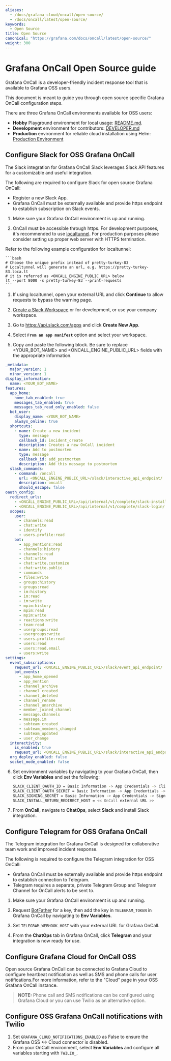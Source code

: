 ```yaml
---
aliases:
  - /docs/grafana-cloud/oncall/open-source/
  - /docs/oncall/latest/open-source/
keywords:
  - Open Source
title: Open Source
canonical: "https://grafana.com/docs/oncall/latest/open-source/"
weight: 300
---
```


# Grafana OnCall Open Source guide

Grafana OnCall is a developer-friendly incident response tool that is available to Grafana OSS users. 

This document is meant to guide you through open source specific Grafana OnCall configuration steps. 

There are three Grafana OnCall environments available for OSS users:

- **Hobby** Playground environment for local usage: [README.md](https://github.com/grafana/oncall#getting-started).
- **Development** environment for contributors: [DEVELOPER.md](https://github.com/grafana/oncall/blob/dev/DEVELOPER.md)
- **Production** environment for reliable cloud installation using Helm: [Production Environment](#production-environment)


## Configure Slack for OSS Grafana OnCall

The Slack integration for Grafana OnCall Slack leverages Slack API features for a customizable and useful integration.

The following are required to configure Slack for open source Grafana OnCall:
- Register a new Slack App.
- Grafana OnCall must be externally available and provide https endpoint to establish subscription on Slack events.

1. Make sure your Grafana OnCall environment is up and running.

2. OnCall must be accessible through https. For development purposes, it's recommended to use [localtunnel](https://github.com/localtunnel/localtunnel). For production purposes please consider setting up proper web server with HTTPS termination. 

Refer to the following example configuration for localtunnel: 

    ```bash
    # Choose the unique prefix instead of pretty-turkey-83
    # Localtunnel will generate an url, e.g. https://pretty-turkey-83.loca.lt
    # it is referred as <ONCALL_ENGINE_PUBLIC_URL> below
    lt --port 8000 -s pretty-turkey-83 --print-requests
    ```

1. If using localtunnel, open your external URL and click **Continue** to allow requests to bypass the warning page.

2. [Create a Slack Workspace](https://slack.com/create) or for development, or use your company workspace.

3. Go to https://api.slack.com/apps and click **Create New App**.

4. Select **`From an app manifest`** option and select your workspace.

5. Copy and paste the following block. Be sure to replace <YOUR_BOT_NAME> and <ONCALL_ENGINE_PUBLIC_URL> fields with the appropriate information. 

  ```yaml
  _metadata:
    major_version: 1
    minor_version: 1
  display_information:
    name: <YOUR_BOT_NAME>
  features:
    app_home:
      home_tab_enabled: true
      messages_tab_enabled: true
      messages_tab_read_only_enabled: false
    bot_user:
      display_name: <YOUR_BOT_NAME>
      always_online: true
    shortcuts:
      - name: Create a new incident
        type: message
        callback_id: incident_create
        description: Creates a new OnCall incident
      - name: Add to postmortem
        type: message
        callback_id: add_postmortem
        description: Add this message to postmortem
    slash_commands:
      - command: /oncall
        url: <ONCALL_ENGINE_PUBLIC_URL>/slack/interactive_api_endpoint/
        description: oncall
        should_escape: false
  oauth_config:
    redirect_urls:
      - <ONCALL_ENGINE_PUBLIC_URL>/api/internal/v1/complete/slack-install-free/
      - <ONCALL_ENGINE_PUBLIC_URL>/api/internal/v1/complete/slack-login/
    scopes:
      user:
        - channels:read
        - chat:write
        - identify
        - users.profile:read
      bot:
        - app_mentions:read
        - channels:history
        - channels:read
        - chat:write
        - chat:write.customize
        - chat:write.public
        - commands
        - files:write
        - groups:history
        - groups:read
        - im:history
        - im:read
        - im:write
        - mpim:history
        - mpim:read
        - mpim:write
        - reactions:write
        - team:read
        - usergroups:read
        - usergroups:write
        - users.profile:read
        - users:read
        - users:read.email
        - users:write
  settings:
    event_subscriptions:
      request_url: <ONCALL_ENGINE_PUBLIC_URL>/slack/event_api_endpoint/
      bot_events:
        - app_home_opened
        - app_mention
        - channel_archive
        - channel_created
        - channel_deleted
        - channel_rename
        - channel_unarchive
        - member_joined_channel
        - message.channels
        - message.im
        - subteam_created
        - subteam_members_changed
        - subteam_updated
        - user_change
    interactivity:
      is_enabled: true
      request_url: <ONCALL_ENGINE_PUBLIC_URL>/slack/interactive_api_endpoint/
    org_deploy_enabled: false
    socket_mode_enabled: false
  ```

6. Set environment variables by navigating to your Grafana OnCall, then click **Env Variables** and set the following:

    ```bash
    SLACK_CLIENT_OAUTH_ID = Basic Information -> App Credentials -> Client ID
    SLACK_CLIENT_OAUTH_SECRET = Basic Information -> App Credentials -> Client Secret
    SLACK_SIGNING_SECRET = Basic Information -> App Credentials -> Signing Secret
    SLACK_INSTALL_RETURN_REDIRECT_HOST = << OnCall external URL >>
    ```

7. From **OnCall**, navigate to **ChatOps**, select **Slack** and install Slack integration.

## Configure Telegram for OSS Grafana OnCall 

The Telegram integration for Grafana OnCall is designed for collaborative team work and improved incident response. 

The following is required to configure the Telegram integration for OSS OnCall:

- Grafana OnCall must be externally available and provide https endpoint to establish connection to Telegram.
- Telegram requires a separate, private Telegram Group and Telegram Channel for OnCall alerts to be sent to. 

1. Make sure your Grafana OnCall environment is up and running.

2. Request [BotFather](https://t.me/BotFather) for a key, then add the key in `TELEGRAM_TOKEN` in Grafana OnCall by navigating to **Env Variables**.

3. Set `TELEGRAM_WEBHOOK_HOST` with your external URL for Grafana OnCall. 

4. From the **ChatOps** tab in Grafana OnCall, click **Telegram** and your integration is now ready for use. 

## Configure Grafana Cloud for OnCall OSS 

Open source Grafana OnCall can be connected to Grafana Cloud to configure heartbeat notification as well as SMS and phone calls for user notifications.For more information, refer to the "Cloud" page in your OSS Grafana OnCall instance.

>**NOTE:** Phone call and SMS notifications can be configured using Grafana Cloud or you can use Twilio as an alternative option.

## Configure OSS Grafana OnCall notifications with Twilio

1. Set `GRAFANA_CLOUD_NOTIFICATIONS_ENABLED` as False to ensure the Grafana OSS <-> Cloud connector is disabled.
2. From your OnCall environment, select **Env Variables** and configure all variables starting with `TWILIO_`. 
